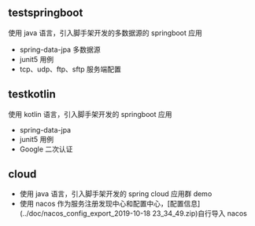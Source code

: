 ## testspringboot
使用 java 语言，引入脚手架开发的多数据源的 springboot 应用
- spring-data-jpa 多数据源
- junit5 用例
- tcp、udp、ftp、sftp 服务端配置
## testkotlin
使用 kotlin 语言，引入脚手架开发的 springboot 应用
- spring-data-jpa
- junit5 用例
- Google 二次认证
## cloud
- 使用 java 语言，引入脚手架开发的 spring cloud 应用群 demo
- 使用 nacos 作为服务注册发现中心和配置中心，[配置信息](../doc/nacos_config_export_2019-10-18 23_34_49.zip)自行导入 nacos